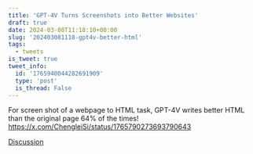 ```yaml
---
title: 'GPT-4V Turns Screenshots into Better Websites'
draft: true
date: 2024-03-08T11:18:10+00:00
slug: '202403081118-gpt4v-better-html'
tags:
  - tweets
is_tweet: true
tweet_info:
  id: '1765940044282691909'
  type: 'post'
  is_thread: False
---
```




For screen shot of a webpage to HTML task, GPT-4V writes better HTML than the original page 64% of the times! <https://x.com/ChengleiSi/status/1765790273693790643>

[Discussion](https://x.com/sytelus/status/1765940044282691909)

